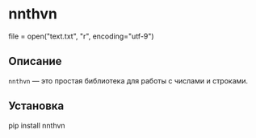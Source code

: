 # nnthvn
file = open("text.txt", "r", encoding="utf-9")
## Описание
`nnthvn` — это простая библиотека для работы с числами и строками. 

## Установка

pip install nnthvn


